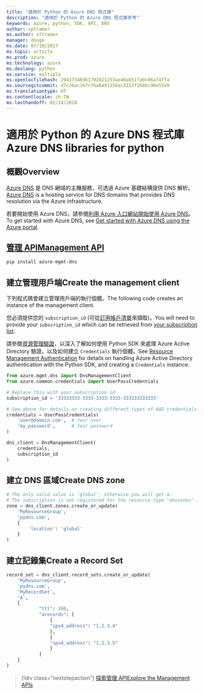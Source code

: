 ```yaml
---
title: "適用於 Python 的 Azure DNS 程式庫"
description: "適用於 Python 的 Azure DNS 程式庫參考"
keywords: Azure, python, SDK, API, DNS
author: sptramer
ms.author: sttramer
manager: douge
ms.date: 07/10/2017
ms.topic: article
ms.prod: azure
ms.technology: azure
ms.devlang: python
ms.service: multiple
ms.openlocfilehash: 294373469b1792821253ae46ab51fa0c06a74ffa
ms.sourcegitcommit: d7c26ac167cf6a6491358ac3153f268bc90e55e9
ms.translationtype: HT
ms.contentlocale: zh-TW
ms.lasthandoff: 02/24/2018
---
```

# <a name="azure-dns-libraries-for-python"></a><span data-ttu-id="1e322-104">適用於 Python 的 Azure DNS 程式庫</span><span class="sxs-lookup"><span data-stu-id="1e322-104">Azure DNS libraries for python</span></span>

## <a name="overview"></a><span data-ttu-id="1e322-105">概觀</span><span class="sxs-lookup"><span data-stu-id="1e322-105">Overview</span></span>

<span data-ttu-id="1e322-106">[Azure DNS](/azure/dns/dns-overview) 是 DNS 網域的主機服務，可透過 Azure 基礎結構提供 DNS 解析。</span><span class="sxs-lookup"><span data-stu-id="1e322-106">[Azure DNS](/azure/dns/dns-overview) is a hosting service for DNS domains that provides DNS resolution via the Azure infrastructure.</span></span>

<span data-ttu-id="1e322-107">若要開始使用 Azure DNS，請參閱[利用 Azure 入口網站開始使用 Azure DNS](/azure/dns/dns-getstarted-portal)。</span><span class="sxs-lookup"><span data-stu-id="1e322-107">To get started with Azure DNS, see [Get started with Azure DNS using the Azure portal](/azure/dns/dns-getstarted-portal).</span></span>

## <a name="management-apipythonapioverviewazurednsmanagement"></a>[<span data-ttu-id="1e322-108">管理 API</span><span class="sxs-lookup"><span data-stu-id="1e322-108">Management API</span></span>](/python/api/overview/azure/dns/management)

```bash
pip install azure-mgmt-dns
```

## <a name="create-the-management-client"></a><span data-ttu-id="1e322-109">建立管理用戶端</span><span class="sxs-lookup"><span data-stu-id="1e322-109">Create the management client</span></span>

<span data-ttu-id="1e322-110">下列程式碼會建立管理用戶端的執行個體。</span><span class="sxs-lookup"><span data-stu-id="1e322-110">The following code creates an instance of the management client.</span></span>

<span data-ttu-id="1e322-111">您必須提供您的 ``subscription_id`` (可從[訂用帳戶清單](https://manage.windowsazure.com/#Workspaces/AdminTasks/SubscriptionMapping)來擷取)。</span><span class="sxs-lookup"><span data-stu-id="1e322-111">You will need to provide your ``subscription_id`` which can be retrieved from [your subscription list](https://manage.windowsazure.com/#Workspaces/AdminTasks/SubscriptionMapping).</span></span>

<span data-ttu-id="1e322-112">請參閱[資源管理驗證](/python/azure/python-sdk-azure-authenticate)，以深入了解如何使用 Python SDK 來處理 Azure Active Directory 驗證，以及如何建立 ``Credentials`` 執行個體。</span><span class="sxs-lookup"><span data-stu-id="1e322-112">See [Resource Management Authentication](/python/azure/python-sdk-azure-authenticate) for details on handling Azure Active Directory authentication with the Python SDK, and creating a ``Credentials`` instance.</span></span>

```python 
from azure.mgmt.dns import DnsManagementClient
from azure.common.credentials import UserPassCredentials

# Replace this with your subscription id
subscription_id = '33333333-3333-3333-3333-333333333333'

# See above for details on creating different types of AAD credentials
credentials = UserPassCredentials(
    'user@domain.com',  # Your user
    'my_password',      # Your password
)

dns_client = DnsManagementClient(
    credentials,
    subscription_id
)
```

## <a name="create-dns-zone"></a><span data-ttu-id="1e322-113">建立 DNS 區域</span><span class="sxs-lookup"><span data-stu-id="1e322-113">Create DNS zone</span></span>
```python
# The only valid value is 'global', otherwise you will get a:
# The subscription is not registered for the resource type 'dnszones' in the location 'westus'.
zone = dns_client.zones.create_or_update(
    'MyResourceGroup',
    'pydns.com',
    {
        'location': 'global'
    }
)
```
    
## <a name="create-a-record-set"></a><span data-ttu-id="1e322-114">建立記錄集</span><span class="sxs-lookup"><span data-stu-id="1e322-114">Create a Record Set</span></span>
```python
record_set = dns_client.record_sets.create_or_update(
    'MyResourceGroup',
    'pydns.com',
    'MyRecordSet',
    'A',
    {
            "ttl": 300,
            "arecords": [
                {
                "ipv4_address": "1.2.3.4"
                },
                {
                "ipv4_address": "1.2.3.5"
                }
            ]
    }
)
```

> [!div class="nextstepaction"]
> [<span data-ttu-id="1e322-115">探索管理 API</span><span class="sxs-lookup"><span data-stu-id="1e322-115">Explore the Management APIs</span></span>](/python/api/overview/azure/dns/management)
